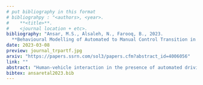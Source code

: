 ```yaml
---
# put bibliography in this format
# bibliograhpy : "<authors>, <year>.
#    **<title>**.
#    <journal location + etc>.
bibliography: "Ansar, M.S., Alsaleh, N., Farooq, B., 2023.
  **Behavioural Modelling of Automated to Manual Control Transition in Conditionally Automated Driving.**. Transportation Research Record." # surround Title with **<title>**
date: 2023-03-08
preview: journal_trpartf.jpg
arxiv: "https://papers.ssrn.com/sol3/papers.cfm?abstract_id=4006056"
link: ""
abstract: "Human-vehicle interaction in the presence of automated driving features (ADFs) poses significant challenges in behavioural adaptation. At the current level of automation, the mixed right-of-control of connected and automated vehicle (CAV) with partial human involvement is of interest. This study investigates the factors affecting the successful take over of the control by a human driver in the conditionally automated vehicle upon operational design domain (ODD) exit under different sociodemographic, mental workload, traffic flow, weather, and lighting conditions. Data collected in Virtual and Immersive Reality Environment (VIRE) are used to study the successful taking of control back from automated driving. Apart from estimating the binary and mixed logit models, a latent structure was developed to incorporate the attitudinal indicators in the integrated choice and latent variable (ICLV) model. Results indicate that almost 80 percent of participants were successful in safely regaining control. However, participants with more sensitive attitudes about CAV safety, were more likely to fail. Heavy congestion positively impacts situational awareness in taking back control safely from a CAV. Moreover, multi-tasking based on non-driving related secondary task (NDRT) engagement in a rainy night scenario, mental workload, and reaction time were significantly positive indicators of unsafe control transition. The statistics suggest that the driver's familiarity with the concept of CAVs is not enough for the safe transition of control."
bibtex: ansaretal2023.bib
---
```

